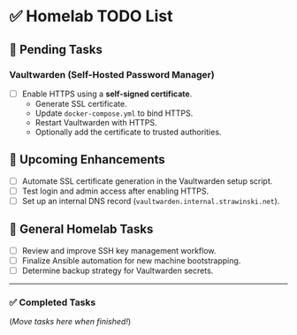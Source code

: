# ✅ Homelab TODO List

## 🔹 **Pending Tasks**

### **Vaultwarden (Self-Hosted Password Manager)**

- [ ] Enable HTTPS using a **self-signed certificate**.
  - Generate SSL certificate.
  - Update `docker-compose.yml` to bind HTTPS.
  - Restart Vaultwarden with HTTPS.
  - Optionally add the certificate to trusted authorities.

## 🔹 **Upcoming Enhancements**

- [ ] Automate SSL certificate generation in the Vaultwarden setup script.
- [ ] Test login and admin access after enabling HTTPS.
- [ ] Set up an internal DNS record (`vaultwarden.internal.strawinski.net`).

## 🔹 **General Homelab Tasks**

- [ ] Review and improve SSH key management workflow.
- [ ] Finalize Ansible automation for new machine bootstrapping.
- [ ] Determine backup strategy for Vaultwarden secrets.

---

### ✅ **Completed Tasks**

(*Move tasks here when finished!*)
